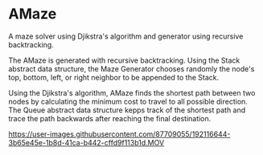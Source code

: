 # AMaze
A maze solver using Djikstra's algorithm and generator using recursive backtracking.

The AMaze is generated with recursive backtracking. Using the Stack abstract data structure, the Maze Generator chooses randomly the node's top, bottom, left, or right neighbor to be appended to the Stack.

Using the Djikstra's algorithm, AMaze finds the shortest path between two nodes by calculating the minimum cost to travel to all possible direction. The Queue abstract data structure kepps track of the shortest path and trace the path backwards after reaching the final destination.



https://user-images.githubusercontent.com/87709055/192116644-3b65e45e-1b8d-41ca-b442-cffd9f113b1d.MOV

